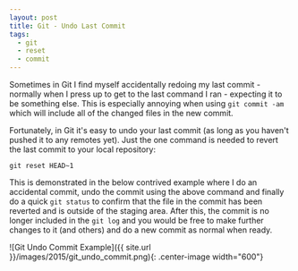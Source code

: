 ```yaml
---
layout: post
title: Git - Undo Last Commit
tags:
  - git
  - reset
  - commit
---
```


Sometimes in Git I find myself accidentally redoing my last commit - normally when I press up to get to the last command I ran - expecting it to be something else. This is especially annoying when using `git commit -am` which will include all of the changed files in the new commit.

Fortunately, in Git it's easy to undo your last commit (as long as you haven't pushed it to any remotes yet). Just the one command is needed to revert the last commit to your local repository:

`git reset HEAD~1`

This is demonstrated in the below contrived example where I do an accidental commit, undo the commit using the above command and finally do a quick `git status` to confirm that the file in the commit has been reverted and is outside of the staging area. After this, the commit is no longer included in the `git log` and you would be free to make further changes to it (and others) and do a new commit as normal when ready.

![Git Undo Commit Example]({{ site.url }}/images/2015/git_undo_commit.png){: .center-image width="600"}
